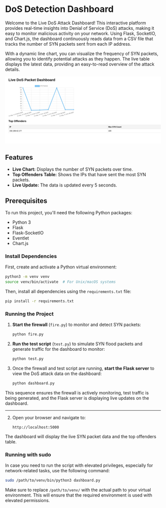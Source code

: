 
# DoS Detection Dashboard

Welcome to the Live DoS Attack Dashboard! This interactive platform provides real-time insights into Denial of Service (DoS) attacks, making it easy to monitor malicious activity on your network. Using Flask, SocketIO, and Chart.js, the dashboard continuously reads data from a CSV file that tracks the number of SYN packets sent from each IP address.

With a dynamic line chart, you can visualize the frequency of SYN packets, allowing you to identify potential attacks as they happen. The live table displays the latest data, providing an easy-to-read overview of the attack details.

![dash](dash.png)

## Features
- **Live Chart:** Displays the number of SYN packets over time.
- **Top Offenders Table:** Shows the IPs that have sent the most SYN packets.
- **Live Update:** The data is updated every 5 seconds.

## Prerequisites
To run this project, you'll need the following Python packages:
- Python 3
- Flask
- Flask-SocketIO
- Eventlet
- Chart.js

### Install Dependencies
First, create and activate a Python virtual environment:
```bash
python3 -m venv venv
source venv/bin/activate  # For Unix/macOS systems
````

Then, install all dependencies using the `requirements.txt` file:

```bash
pip install -r requirements.txt
```

### **Running the Project**

1. **Start the firewall** (`fire.py`) to monitor and detect SYN packets:

   ```bash
   python fire.py
   ```

2. **Run the test script** (`test.py`) to simulate SYN flood packets and generate traffic for the dashboard to monitor:

   ```bash
   python test.py
   ```

3. Once the firewall and test script are running, **start the Flask server** to view the DoS attack data on the dashboard:

   ```bash
   python dashboard.py
   ```

This sequence ensures the firewall is actively monitoring, test traffic is being generated, and the Flask server is displaying live updates on the dashboard.

---


2. Open your browser and navigate to:

   ```
   http://localhost:5000
   ```

The dashboard will display the live SYN packet data and the top offenders table.

### Running with sudo

In case you need to run the script with elevated privileges, especially for network-related tasks, use the following command:

```bash
sudo /path/to/venv/bin/python3 dashboard.py
```

Make sure to replace `/path/to/venv/` with the actual path to your virtual environment. This will ensure that the required environment is used with elevated permissions.




